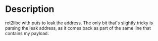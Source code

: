 # Description
ret2libc with puts to leak the address. The only bit that's slightly tricky is parsing the leak address, as it comes back as part of the same line that contains my payload.


